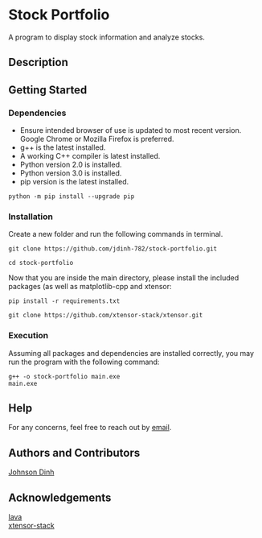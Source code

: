 # Stock Portfolio
A program to display stock information and analyze stocks.

## Description
 

## Getting Started
### Dependencies
* Ensure intended browser of use is updated to most recent version. Google Chrome or Mozilla Firefox is preferred.
* g++ is the latest installed.
* A working C++ compiler is latest installed. 
* Python version 2.0 is installed.
* Python version 3.0 is installed.
* pip version is the latest installed.
```
python -m pip install --upgrade pip
```

### Installation
Create a new folder and run the following commands in terminal. <br>
``` 
git clone https://github.com/jdinh-782/stock-portfolio.git

cd stock-portfolio
```

Now that you are inside the main directory, please install the included packages (as well as matplotlib-cpp and xtensor:
```
pip install -r requirements.txt
```
```
git clone https://github.com/xtensor-stack/xtensor.git
```

### Execution
Assuming all packages and dependencies are installed correctly, you may run the program with the following command: 
```
g++ -o stock-portfolio main.exe
main.exe
```

## Help
For any concerns, feel free to reach out by [email](jdinh782@gmail.com).

## Authors and Contributors
[Johnson Dinh](https://www.linkedin.com/in/johnson-dinh/) <br>

## Acknowledgements
[lava](https://github.com/lava) <br>
[xtensor-stack](https://github.com/xtensor-stack)
